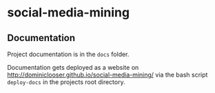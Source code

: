 # social-media-mining

Documentation
-------------
Project documentation is in the `docs` folder.

Documentation gets deployed as a website on http://dominiclooser.github.io/social-media-mining/
via the bash script `deploy-docs` in the projects root directory.

